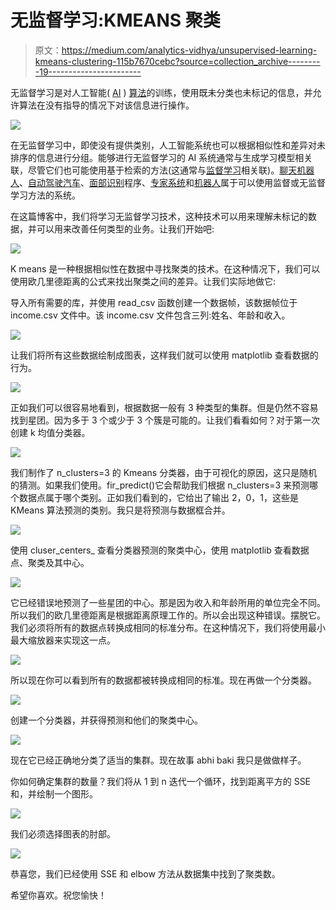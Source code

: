 # 无监督学习:KMEANS 聚类

> 原文：<https://medium.com/analytics-vidhya/unsupervised-learning-kmeans-clustering-115b7670cebc?source=collection_archive---------19----------------------->

无监督学习是对人工智能( [AI](https://searchenterpriseai.techtarget.com/definition/AI-Artificial-Intelligence) ) [算法](https://whatis.techtarget.com/definition/algorithm)的训练，使用既未分类也未标记的信息，并允许算法在没有指导的情况下对该信息进行操作。

![](img/8e51f9464c680a4e854154f7dc4a6e92.png)

在无监督学习中，即使没有提供类别，人工智能系统也可以根据相似性和差异对未排序的信息进行分组。能够进行无监督学习的 AI 系统通常与生成学习模型相关联，尽管它们也可能使用基于检索的方法(这通常与[监督学习](https://searchenterpriseai.techtarget.com/definition/supervised-learning)相关联)。[聊天机器人](https://searchcrm.techtarget.com/definition/chatbot)、[自动驾驶汽车](https://searchenterpriseai.techtarget.com/definition/driverless-car)、[面部识别](https://searchenterpriseai.techtarget.com/definition/facial-recognition)程序、[专家系统](https://searchenterpriseai.techtarget.com/definition/expert-system)和[机器人](https://searchenterpriseai.techtarget.com/definition/robot)属于可以使用监督或无监督学习方法的系统。

在这篇博客中，我们将学习无监督学习技术，这种技术可以用来理解未标记的数据，并可以用来改善任何类型的业务。让我们开始吧:

![](img/3eb272aa4abc32f0514c2b9c714dee6e.png)

K means 是一种根据相似性在数据中寻找聚类的技术。在这种情况下，我们可以使用欧几里德距离的公式来找出聚类之间的差异。让我们实际地做它:

导入所有需要的库，并使用 read_csv 函数创建一个数据帧，该数据帧位于 income.csv 文件中。该 income.csv 文件包含三列:姓名、年龄和收入。

![](img/47aebbfef9ab6f593de96f710e6a20f7.png)

让我们将所有这些数据绘制成图表，这样我们就可以使用 matplotlib 查看数据的行为。

![](img/0215694f358cf1efea3438c52c5a9df9.png)

正如我们可以很容易地看到，根据数据一般有 3 种类型的集群。但是仍然不容易找到星团。因为多于 3 个或少于 3 个簇是可能的。让我们看看如何？对于第一次创建 k 均值分类器。

![](img/f7860635cae5ef635f3a526dda7e0759.png)

我们制作了 n_clusters=3 的 Kmeans 分类器，由于可视化的原因，这只是随机的猜测。如果我们使用。fir_predict()它会帮助我们根据 n_clusters=3 来预测哪个数据点属于哪个类别。正如我们看到的，它给出了输出 2，0，1，这些是 KMeans 算法预测的类别。我只是将预测与数据框合并。

![](img/33c44adf3ac6ef1862ebd887929d3924.png)

使用 cluser_centers_ 查看分类器预测的聚类中心，使用 matplotlib 查看数据点、聚类及其中心。

![](img/16069f27d903c67ea970daa9ba9e1c83.png)

它已经错误地预测了一些星团的中心。那是因为收入和年龄所用的单位完全不同。所以我们的欧几里德距离是根据距离原理工作的。所以会出现这种错误。摆脱它。我们必须将所有的数据点转换成相同的标准分布。在这种情况下，我们将使用最小最大缩放器来实现这一点。

![](img/145dcab940d764f855102cca8d10d6c2.png)

所以现在你可以看到所有的数据都被转换成相同的标准。现在再做一个分类器。

![](img/88d94e6375514b1a47b6ac5252a0932c.png)

创建一个分类器，并获得预测和他们的聚类中心。

![](img/b4a7b6b4ace728f38a23844fcefabcf5.png)

现在它已经正确地分类了适当的集群。现在故事 abhi baki 我只是做做样子。

你如何确定集群的数量？我们将从 1 到 n 迭代一个循环，找到距离平方的 SSE 和，并绘制一个图形。

![](img/61758a78064f526f6b6df83763d62d97.png)

我们必须选择图表的肘部。

![](img/74873f230c58660079027696c8970af9.png)

恭喜您，我们已经使用 SSE 和 elbow 方法从数据集中找到了聚类数。

希望你喜欢。祝您愉快！